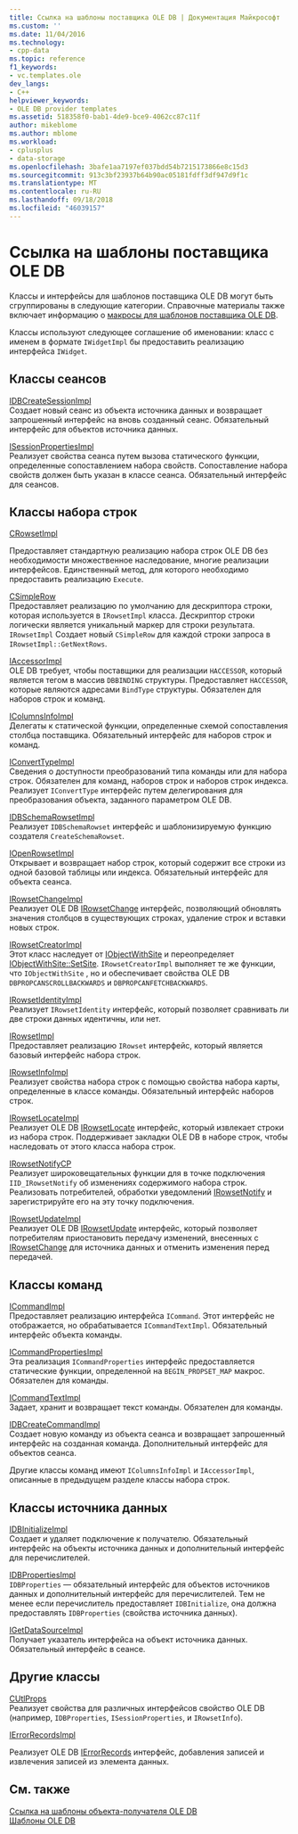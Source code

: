 ```yaml
---
title: Ссылка на шаблоны поставщика OLE DB | Документация Майкрософт
ms.custom: ''
ms.date: 11/04/2016
ms.technology:
- cpp-data
ms.topic: reference
f1_keywords:
- vc.templates.ole
dev_langs:
- C++
helpviewer_keywords:
- OLE DB provider templates
ms.assetid: 518358f0-bab1-4de9-bce9-4062cc87c11f
author: mikeblome
ms.author: mblome
ms.workload:
- cplusplus
- data-storage
ms.openlocfilehash: 3bafe1aa7197ef037bdd54b7215173866e8c15d3
ms.sourcegitcommit: 913c3bf23937b64b90ac05181fdff3df947d9f1c
ms.translationtype: MT
ms.contentlocale: ru-RU
ms.lasthandoff: 09/18/2018
ms.locfileid: "46039157"
---
```

# <a name="ole-db-provider-templates-reference"></a>Ссылка на шаблоны поставщика OLE DB

Классы и интерфейсы для шаблонов поставщика OLE DB могут быть сгруппированы в следующие категории. Справочные материалы также включает информацию о [макросы для шаблонов поставщика OLE DB](../../data/oledb/macros-for-ole-db-provider-templates.md).  
  
Классы используют следующее соглашение об именовании: класс с именем в формате `IWidgetImpl` бы предоставить реализацию интерфейса `IWidget`.  
  
## <a name="session-classes"></a>Классы сеансов  

[IDBCreateSessionImpl](../../data/oledb/idbcreatesessionimpl-class.md)<br/>
Создает новый сеанс из объекта источника данных и возвращает запрошенный интерфейс на вновь созданный сеанс. Обязательный интерфейс для объектов источника данных.  
  
[ISessionPropertiesImpl](../../data/oledb/isessionpropertiesimpl-class.md)<br/>
Реализует свойства сеанса путем вызова статического функции, определенные сопоставлением набора свойств. Сопоставление набора свойств должен быть указан в классе сеанса. Обязательный интерфейс для сеансов.  
  
## <a name="rowset-classes"></a>Классы набора строк  

[CRowsetImpl](../../data/oledb/crowsetimpl-class.md)  
  
Предоставляет стандартную реализацию набора строк OLE DB без необходимости множественное наследование, многие реализации интерфейсов. Единственный метод, для которого необходимо предоставить реализацию `Execute`.  
  
[CSimpleRow](../../data/oledb/csimplerow-class.md)<br/>
Предоставляет реализацию по умолчанию для дескриптора строки, которая используется в `IRowsetImpl` класса. Дескриптор строки логически является уникальный маркер для строки результата. `IRowsetImpl` Создает новый `CSimpleRow` для каждой строки запроса в `IRowsetImpl::GetNextRows`.  
  
[IAccessorImpl](../../data/oledb/iaccessorimpl-class.md)<br/>
OLE DB требует, чтобы поставщики для реализации `HACCESSOR`, который является тегом в массив `DBBINDING` структуры. Предоставляет `HACCESSOR`, которые являются адресами `BindType` структуры. Обязателен для наборов строк и команд.  
  
[IColumnsInfoImpl](../../data/oledb/icolumnsinfoimpl-class.md)<br/>
Делегаты к статической функции, определенные схемой сопоставления столбца поставщика. Обязательный интерфейс для наборов строк и команд.  
  
[IConvertTypeImpl](../../data/oledb/iconverttypeimpl-class.md)<br/>
Сведения о доступности преобразований типа команды или для набора строк. Обязателен для команд, наборов строк и наборов строк индекса. Реализует `IConvertType` интерфейс путем делегирования для преобразования объекта, заданного параметром OLE DB.  
  
[IDBSchemaRowsetImpl](../../data/oledb/idbschemarowsetimpl-class.md)<br/>
Реализует `IDBSchemaRowset` интерфейс и шаблонизируемую функцию создателя `CreateSchemaRowset`.  
  
[IOpenRowsetImpl](../../data/oledb/iopenrowsetimpl-class.md)<br/>
Открывает и возвращает набор строк, который содержит все строки из одной базовой таблицы или индекса. Обязательный интерфейс для объекта сеанса.  
  
[IRowsetChangeImpl](../../data/oledb/irowsetchangeimpl-class.md)<br/>
Реализует OLE DB [IRowsetChange](/previous-versions/windows/desktop/ms715790\(v=vs.85\)) интерфейс, позволяющий обновлять значения столбцов в существующих строках, удаление строк и вставки новых строк.  
  
[IRowsetCreatorImpl](../../data/oledb/irowsetcreatorimpl-class.md)<br/>
Этот класс наследует от [IObjectWithSite](/windows/desktop/api/ocidl/nn-ocidl-iobjectwithsite) и переопределяет [IObjectWithSite::SetSite](/windows/desktop/api/ocidl/nf-ocidl-iobjectwithsite-setsite). `IRowsetCreatorImpl` выполняет те же функции, что `IObjectWithSite` , но и обеспечивает свойства OLE DB `DBPROPCANSCROLLBACKWARDS` и `DBPROPCANFETCHBACKWARDS`.  
  
[IRowsetIdentityImpl](../../data/oledb/irowsetidentityimpl-class.md)<br/>
Реализует `IRowsetIdentity` интерфейс, который позволяет сравнивать ли две строки данных идентичны, или нет.  
  
[IRowsetImpl](../../data/oledb/irowsetimpl-class.md)<br/>
Предоставляет реализацию `IRowset` интерфейс, который является базовый интерфейс набора строк.  
  
[IRowsetInfoImpl](../../data/oledb/irowsetinfoimpl-class.md)<br/>
Реализует свойства набора строк с помощью свойства набора карты, определенные в классе команды. Обязательный интерфейс наборов строк.  
  
[IRowsetLocateImpl](../../data/oledb/irowsetlocateimpl-class.md)<br/>
Реализует OLE DB [IRowsetLocate](/previous-versions/windows/desktop/ms721190\(v=vs.85\)) интерфейс, который извлекает строки из набора строк. Поддерживает закладки OLE DB в наборе строк, чтобы наследовать от этого класса набора строк.  
  
[IRowsetNotifyCP](../../data/oledb/irowsetnotifycp-class.md)<br/>
Реализует широковещательных функции для в точке подключения `IID_IRowsetNotify` об изменениях содержимого набора строк. Реализовать потребителей, обработки уведомлений [IRowsetNotify](/previous-versions/windows/desktop/ms712959\(v=vs.85\)) и зарегистрируйте его на эту точку подключения.  
  
[IRowsetUpdateImpl](../../data/oledb/irowsetupdateimpl-class.md)<br/>
Реализует OLE DB [IRowsetUpdate](/previous-versions/windows/desktop/ms714401\(v=vs.85\)) интерфейс, который позволяет потребителям приостановить передачу изменений, внесенных с [IRowsetChange](/previous-versions/windows/desktop/ms715790\(v=vs.85\)) для источника данных и отменить изменения перед передачей.  
  
## <a name="command-classes"></a>Классы команд  

[ICommandImpl](../../data/oledb/icommandimpl-class.md)<br/>
Предоставляет реализацию интерфейса `ICommand`. Этот интерфейс не отображается, но обрабатывается `ICommandTextImpl`. Обязательный интерфейс объекта команды.  
  
[ICommandPropertiesImpl](../../data/oledb/icommandpropertiesimpl-class.md)<br/>
Эта реализация `ICommandProperties` интерфейс предоставляется статические функции, определенной на `BEGIN_PROPSET_MAP` макрос. Обязателен для команды.  
  
[ICommandTextImpl](../../data/oledb/icommandtextimpl-class.md)<br/>
Задает, хранит и возвращает текст команды. Обязателен для команды.  
  
[IDBCreateCommandImpl](../../data/oledb/idbcreatecommandimpl-class.md)<br/>
Создает новую команду из объекта сеанса и возвращает запрошенный интерфейс на созданная команда. Дополнительный интерфейс для объектов сеанса.  
  
Другие классы команд имеют `IColumnsInfoImpl` и `IAccessorImpl`, описанные в предыдущем разделе классы набора строк.  
  
## <a name="data-source-classes"></a>Классы источника данных  

[IDBInitializeImpl](../../data/oledb/idbinitializeimpl-class.md)<br/>
Создает и удаляет подключение к получателю. Обязательный интерфейс на объекты источника данных и дополнительный интерфейс для перечислителей.  
  
[IDBPropertiesImpl](../../data/oledb/idbpropertiesimpl-class.md)<br/>
`IDBProperties` — обязательный интерфейс для объектов источников данных и дополнительный интерфейс для перечислителей. Тем не менее если перечислитель предоставляет `IDBInitialize`, она должна предоставлять `IDBProperties` (свойства источника данных).  
  
[IGetDataSourceImpl](../../data/oledb/igetdatasourceimpl-class.md)<br/>
Получает указатель интерфейса на объект источника данных. Обязательный интерфейс в сеансе.  
  
## <a name="other-classes"></a>Другие классы  

[CUtlProps](../../data/oledb/cutlprops-class.md)<br/>
Реализует свойства для различных интерфейсов свойство OLE DB (например, `IDBProperties`, `ISessionProperties`, и `IRowsetInfo`).  
  
[IErrorRecordsImpl](../../data/oledb/ierrorrecordsimpl-class.md)  
  
Реализует OLE DB [IErrorRecords](/previous-versions/windows/desktop/ms718112\(v=vs.85\)) интерфейс, добавления записей и извлечения записей из элемента данных.  
  
## <a name="see-also"></a>См. также  

[Ссылка на шаблоны объекта-получателя OLE DB](../../data/oledb/ole-db-consumer-templates-reference.md)<br/>
[Шаблоны OLE DB](../../data/oledb/ole-db-templates.md)